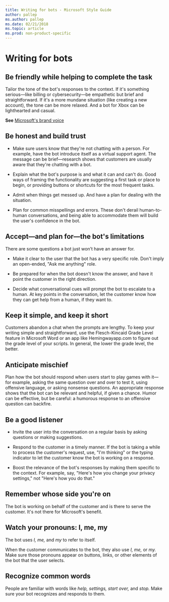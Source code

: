 ```yaml
---
title: Writing for bots - Microsoft Style Guide
author: pallep
ms.author: pallep
ms.date: 02/21/2018
ms.topic: article
ms.prod: non-product-specific
---
```


# Writing for bots

<h2>Be friendly while helping to complete the task</h2> 

Tailor the tone of the bot's responses to the context. If it's something serious—like billing or 
cybersecurity—be empathetic but brief and straightforward. If it's a more mundane situation (like creating a new account), 
the tone can be more relaxed. And a bot for Xbox can be lighthearted and casual. 

**See** [Microsoft's brand voice](~/brand-voice-above-all-simple-human.md)  

<h2>Be honest and build trust</h2> 

- Make sure users know that they're not chatting with a person. For example, have the bot introduce itself as a 
virtual support agent. The message can be brief—research shows that customers are usually aware that they're chatting with a bot. 

- Explain what the bot's purpose is and what it can and can't do. Good ways of framing the functionality are suggesting
a first task or place to begin, or providing buttons or shortcuts for the most frequent tasks. 

- Admit when things get messed up. And have a plan for dealing with the situation. 

- Plan for common misspellings and errors. These don't derail human-to-human conversations, and being able to 
accommodate them will build the user's confidence in the bot. 

<h2>Accept—and plan for—the bot's limitations</h2> 

There are some questions a bot just won’t have an answer for.  

- Make it clear to the user that the bot has a very specific role. Don't imply an open-ended, "Ask me anything" role. 

- Be prepared for when the bot doesn't know the answer, and have it point the customer in the right direction. 

- Decide what conversational cues will prompt the bot to escalate to a human. At key points in the conversation, 
let the customer know how they can get help from a human, if they want to. 

<h2>Keep it simple, and keep it short</h2> 

Customers abandon a chat when the prompts are lengthy. To keep your writing simple and straightforward, use the 
Flesch-Kincaid Grade Level feature in Microsoft Word or an app like Hemingwayapp.com to figure out the grade level 
of your scripts. In general, the lower the grade level, the better. 

<h2>Anticipate mischief</h2> 

Plan how the bot should respond when users start to play games with it—for example, asking the same question 
over and over to test it, using offensive language, or asking nonsense questions. An appropriate response shows 
that the bot can be relevant and helpful, if given a chance. Humor can be effective, but be careful: a humorous 
response to an offensive question can backfire.  

<h2>Be a good listener</h2> 

- Invite the user into the conversation on a regular basis by asking questions or making suggestions.  

- Respond to the customer in a timely manner. If the bot is taking a while to process the customer's request, 
use, "I'm thinking" or the typing indicator to let the customer know the bot is working on a response.  

- Boost the relevance of the bot's responses by making them specific to the context. For example, say, 
"Here's how you change your privacy settings," not "Here's how you do that." 

<h2>Remember whose side you're on</h2> 

The bot is working on behalf of the customer and is there to serve the customer. It's not there for Microsoft's benefit. 

<h2>Watch your pronouns: I, me, my</h2> 

The bot uses *I, me,* and *my* to refer to itself. 

When the customer communicates to the bot, they also use *I, me,* or *my.* Make sure those pronouns appear on 
buttons, links, or other elements of the bot that the user selects.  

<h2>Recognize common words</h2> 

People are familiar with words like *help, settings, start over,* and *stop.* Make sure your bot recognizes and responds to them. 
